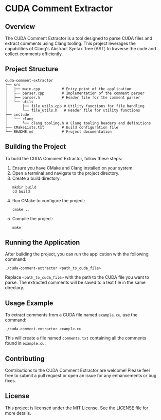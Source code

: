 # CUDA Comment Extractor

## Overview
The CUDA Comment Extractor is a tool designed to parse CUDA files and extract comments using Clang tooling. This project leverages the capabilities of Clang's Abstract Syntax Tree (AST) to traverse the code and collect comments efficiently.

## Project Structure
```
cuda-comment-extractor
├── src
│   ├── main.cpp          # Entry point of the application
│   ├── parser.cpp        # Implementation of the comment parser
│   ├── parser.h          # Header file for the comment parser
│   └── utils
│       ├── file_utils.cpp # Utility functions for file handling
│       └── file_utils.h   # Header file for utility functions
├── include
│   └── clang
│       └── clang_tooling.h # Clang tooling headers and definitions
├── CMakeLists.txt        # Build configuration file
└── README.md             # Project documentation
```

## Building the Project
To build the CUDA Comment Extractor, follow these steps:

1. Ensure you have CMake and Clang installed on your system.
2. Open a terminal and navigate to the project directory.
3. Create a build directory:
   ```
   mkdir build
   cd build
   ```
4. Run CMake to configure the project:
   ```
   cmake ..
   ```
5. Compile the project:
   ```
   make
   ```

## Running the Application
After building the project, you can run the application with the following command:

```
./cuda-comment-extractor <path_to_cuda_file>
```

Replace `<path_to_cuda_file>` with the path to the CUDA file you want to parse. The extracted comments will be saved to a text file in the same directory.

## Usage Example
To extract comments from a CUDA file named `example.cu`, use the command:

```
./cuda-comment-extractor example.cu
```

This will create a file named `comments.txt` containing all the comments found in `example.cu`.

## Contributing
Contributions to the CUDA Comment Extractor are welcome! Please feel free to submit a pull request or open an issue for any enhancements or bug fixes.

## License
This project is licensed under the MIT License. See the LICENSE file for more details.